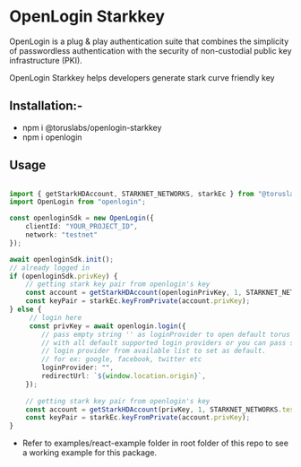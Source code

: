 # OpenLogin Starkkey

OpenLogin is a plug & play authentication suite that combines the simplicity of passwordless authentication with the security of non-custodial public key infrastructure (PKI).

OpenLogin Starkkey helps developers generate stark curve friendly key

## Installation:-
- npm i @toruslabs/openlogin-starkkey
- npm i openlogin

## Usage

```ts

import { getStarkHDAccount, STARKNET_NETWORKS, starkEc } from "@toruslabs/openlogin-starkkey";
import OpenLogin from "openlogin";

const openloginSdk = new OpenLogin({
    clientId: "YOUR_PROJECT_ID",
    network: "testnet"
});

await openloginSdk.init();
// already logged in
if (openloginSdk.privKey) {
    // getting stark key pair from openlogin's key
    const account = getStarkHDAccount(openloginPrivKey, 1, STARKNET_NETWORKS.testnet);
    const keyPair = starkEc.keyFromPrivate(account.privKey);
} else {
     // login here
     const privKey = await openlogin.login({
        // pass empty string '' as loginProvider to open default torus modal
        // with all default supported login providers or you can pass specific
        // login provider from available list to set as default.
        // for ex: google, facebook, twitter etc
        loginProvider: "",
        redirectUrl: `${window.location.origin}`,
    });
    
    // getting stark key pair from openlogin's key
    const account = getStarkHDAccount(privKey, 1, STARKNET_NETWORKS.testnet);
    const keyPair = starkEc.keyFromPrivate(account.privKey);
}

```

- Refer to examples/react-example folder in root folder of this repo to see a working example for this package.

